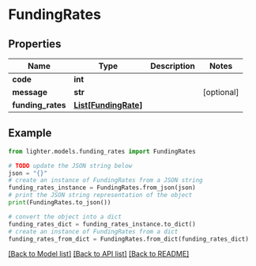 # FundingRates


## Properties

Name | Type | Description | Notes
------------ | ------------- | ------------- | -------------
**code** | **int** |  | 
**message** | **str** |  | [optional] 
**funding_rates** | [**List[FundingRate]**](FundingRate.md) |  | 

## Example

```python
from lighter.models.funding_rates import FundingRates

# TODO update the JSON string below
json = "{}"
# create an instance of FundingRates from a JSON string
funding_rates_instance = FundingRates.from_json(json)
# print the JSON string representation of the object
print(FundingRates.to_json())

# convert the object into a dict
funding_rates_dict = funding_rates_instance.to_dict()
# create an instance of FundingRates from a dict
funding_rates_from_dict = FundingRates.from_dict(funding_rates_dict)
```
[[Back to Model list]](../README.md#documentation-for-models) [[Back to API list]](../README.md#documentation-for-api-endpoints) [[Back to README]](../README.md)



